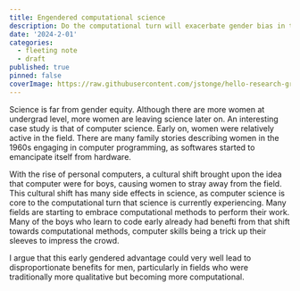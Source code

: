 ```yaml
---
title: Engendered computational science
description: Do the computational turn will exacerbate gender bias in the traditionally more qualitative sciences?
date: '2024-2-01'
categories:
  - fleeting note
  - draft
published: true
pinned: false
coverImage: https://raw.githubusercontent.com/jstonge/hello-research-groups/main/docs/assets/HenslinCh5.webp
---
```


Science is far from gender equity. Although there are more women at undergrad level, more women are leaving science later on. An interesting case study is that of computer science. Early on, women were relatively active in the field. There are many family stories describing women in the 1960s engaging in computer programming, as softwares started to emancipate itself from hardware. 

With the rise of personal computers, a cultural shift brought upon the idea that computer were for boys, causing women to stray away from the field. This cultural shift has many side effects in science, as computer science is core to the computational turn that science is currently experiencing. Many fields are starting to embrace computational methods to perform their work. Many of the boys who learn to code early already had benefti from that shift towards computational methods, computer skills being a trick up their sleeves to impress the crowd.

I argue that this early gendered advantage could very well lead to disproportionate benefits for men, particularly in fields who were traditionally more qualitative but becoming more computational.